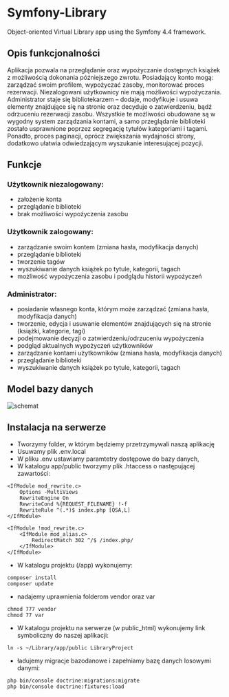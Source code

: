 # Symfony-Library
Object-oriented Virtual Library app using the Symfony 4.4 framework.

## Opis funkcjonalności 
Aplikacja pozwala na przeglądanie oraz wypożyczanie dostępnych książek z możliwością dokonania 
późniejszego zwrotu. Posiadający konto mogą: zarządzać swoim profilem, wypożyczać zasoby, 
monitorować proces rezerwacji. Niezalogowani użytkownicy nie mają możliwości wypożyczania. 
Administrator staje się bibliotekarzem – dodaje, modyfikuje i usuwa elementy znajdujące się na stronie oraz 
decyduje o zatwierdzeniu, bądź odrzuceniu rezerwacji zasobu. 
Wszystkie te możliwości obudowane są w wygodny system zarządzania kontami, a samo 
przeglądanie biblioteki zostało usprawnione poprzez segregację tytułów kategoriami i tagami. Ponadto, 
proces paginacji, oprócz zwiększania wydajności strony, dodatkowo ułatwia odwiedzającym wyszukanie 
interesującej pozycji.

## Funkcje
### Użytkownik niezalogowany:
- założenie konta  
- przeglądanie biblioteki  
- brak możliwości wypożyczenia zasobu  
### Użytkownik zalogowany:
- zarządzanie swoim kontem (zmiana hasła, modyfikacja danych)  
- przeglądanie biblioteki  
- tworzenie tagów
- wyszukiwanie danych książek po tytule, kategorii, tagach  
- możliwość wypożyczenia zasobu i podglądu historii wypożyczeń  
### Administrator:
- posiadanie własnego konta, którym może zarządzać (zmiana hasła, modyfikacja danych)  
- tworzenie, edycja i usuwanie elementów znajdujących się na stronie (książki, kategorie, tagi)  
- podejmowanie decyzji o zatwierdzeniu/odrzuceniu wypożyczenia  
- podgląd aktualnych wypożyczeń użytkowników  
- zarządzanie kontami użytkowników (zmiana hasła, modyfikacja danych)  
- przeglądanie biblioteki  
- wyszukiwanie danych książek po tytule, kategorii, tagach  

## Model bazy danych
![schemat](https://user-images.githubusercontent.com/80485893/126038448-4ab99287-f8f5-4b91-b3a1-6fceca1296c4.png)

## Instalacja na serwerze
- Tworzymy folder, w którym będziemy przetrzymywali naszą aplikację  
- Usuwamy plik .env.local  
- W pliku .env ustawiamy paramtetry dostępowe do bazy danych,  
- W katalogu app/public tworzymy plik .htaccess o następującej zawartości:  
```text
<IfModule mod_rewrite.c>
    Options -MultiViews
    RewriteEngine On
    RewriteCond %{REQUEST_FILENAME} !-f
    RewriteRule ^(.*)$ index.php [QSA,L]
</IfModule>

<IfModule !mod_rewrite.c>
    <IfModule mod_alias.c>
        RedirectMatch 302 ^/$ /index.php/
    </IfModule>
</IfModule>
```
- W katalogu projektu (/app) wykonujemy:
```text
composer install
composer update
```
- nadajemy uprawnienia folderom vendor oraz var
```text
chmod 777 vendor
chmod 77 var
```
- W katalogu projektu na serwerze (w public_html) wykonujemy link symboliczny do naszej aplikacji:
```text
ln -s ~/Library/app/public LibraryProject
```
- ładujemy migracje bazodanowe i zapełniamy bazę danych losowymi danymi:
```text
php bin/console doctrine:migrations:migrate
php bin/console doctrine:fixtures:load
```
